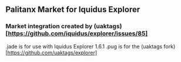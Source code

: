 ## Palitanx Market for Iquidus Explorer
### Market integration created by (uaktags)[https://github.com/iquidus/explorer/issues/85]

.jade is for use with Iquidus Explorer 1.6.1
.pug is for the (uaktags fork)[https://github.com/uaktags/explorer]

